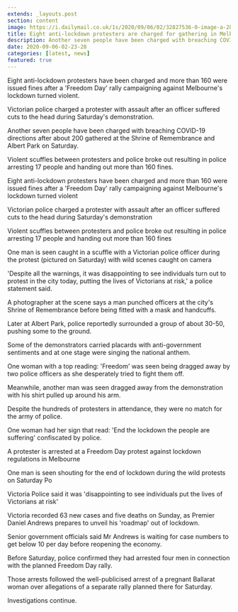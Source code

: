```yaml
---
extends: _layouts.post
section: content
image: https://i.dailymail.co.uk/1s/2020/09/06/02/32827536-0-image-a-28_1599355281825.jpg 
title: Eight anti-lockdown protesters are charged for gathering in Melbourne for a freedom day rally 
description: Another seven people have been charged with breaching COVID-19 directions after about 200 gathered at the Shrine of Remembrance and Albert Park on Saturday. 
date: 2020-09-06-02-23-28 
categories: [latest, news] 
featured: true 
--- 
```

Eight anti-lockdown protesters have been charged and more than 160 were issued fines after a 'Freedom Day' rally campaigning against Melbourne's lockdown turned violent.

Victorian police charged a protester with assault after an officer suffered cuts to the head during Saturday's demonstration.

Another seven people have been charged with breaching COVID-19 directions after about 200 gathered at the Shrine of Remembrance and Albert Park on Saturday.

Violent scuffles between protesters and police broke out resulting in police arresting 17 people and handing out more than 160 fines.

Eight anti-lockdown protesters have been charged and more than 160 were issued fines after a 'Freedom Day' rally campaigning against Melbourne's lockdown turned violent 

Victorian police charged a protester with assault after an officer suffered cuts to the head during Saturday's demonstration

Violent scuffles between protesters and police broke out resulting in police arresting 17 people and handing out more than 160 fines 

One man is seen caught in a scuffle with a Victorian police officer during the protest (pictured on Saturday) with wild scenes caught on camera

'Despite all the warnings, it was disappointing to see individuals turn out to protest in the city today, putting the lives of Victorians at risk,' a police statement said. 

A photographer at the scene says a man punched officers at the city's Shrine of Remembrance before being fitted with a mask and handcuffs.

Later at Albert Park, police reportedly surrounded a group of about 30-50, pushing some to the ground.

Some of the demonstrators carried placards with anti-government sentiments and at one stage were singing the national anthem.

One woman with a top reading: 'Freedom' was seen being dragged away by two police officers as she desperately tried to fight them off.

Meanwhile, another man was seen dragged away from the demonstration with his shirt pulled up around his arm. 

Despite the hundreds of protesters in attendance, they were no match for the army of police.

One woman had her sign that read: 'End the lockdown the people are suffering' confiscated by police.  

A protester is arrested at a Freedom Day protest against lockdown regulations in Melbourne

One man is seen shouting for the end of lockdown during the wild protests on Saturday Po

Victoria Police said it was 'disappointing to see individuals put the lives of Victorians at risk' 

Victoria recorded 63 new cases and five deaths on Sunday, as Premier Daniel Andrews prepares to unveil his 'roadmap' out of lockdown.  

Senior government officials said Mr Andrews is waiting for case numbers to get below 10 per day before reopening the economy. 

Before Saturday, police confirmed they had arrested four men in connection with the planned Freedom Day rally.

Those arrests followed the well-publicised arrest of a pregnant Ballarat woman over allegations of a separate rally planned there for Saturday.

Investigations continue.

